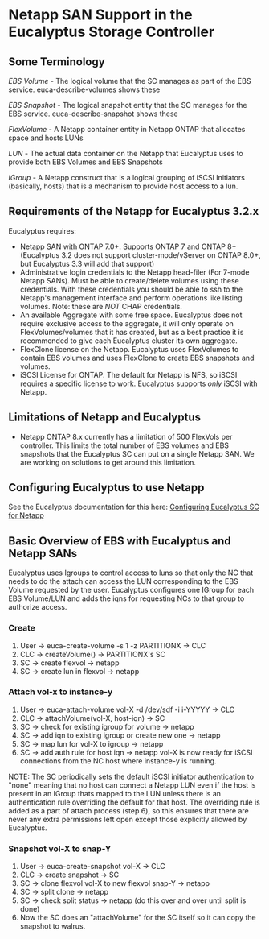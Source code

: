 # Netapp SAN Support in the Eucalyptus Storage Controller

## Some Terminology
_EBS Volume_ - The logical volume that the SC manages as part of the EBS service. euca-describe-volumes shows these

_EBS Snapshot_ - The logical snapshot entity that the SC manages for the EBS service. euca-describe-snapshot shows these

_FlexVolume_ - A Netapp container entity in Netapp ONTAP that allocates space and hosts LUNs

_LUN_ - The actual data container on the Netapp that Eucalyptus uses to provide both EBS Volumes and EBS Snapshots

_IGroup_ - A Netapp construct that is a logical grouping of iSCSI Initiators (basically, hosts) that is a mechanism to provide host access to a lun.

## Requirements of the Netapp for Eucalyptus 3.2.x
Eucalyptus requires:
* Netapp SAN with ONTAP 7.0+. Supports ONTAP 7 and ONTAP 8+ (Eucalyptus 3.2 does not support cluster-mode/vServer on ONTAP 8.0+, but Eucalyptus 3.3 will add that support) 
* Administrative login credentials to the Netapp head-filer (For 7-mode Netapp SANs). Must be able to create/delete volumes using these credentials. With these credentials you should be able to ssh to the Netapp's management interface and perform operations like listing volumes.  Note: these are *NOT* CHAP credentials.
* An available Aggregate with some free space. Eucalyptus does not require exclusive access to the aggregate, it will only operate on FlexVolumes/volumes that it has created, but as a best practice it is recommended to give each Eucalyptus cluster its own aggregate.
* FlexClone license on the Netapp. Eucalyptus uses FlexVolumes to contain EBS volumes and uses FlexClone to create EBS snapshots and volumes.
* iSCSI License for ONTAP. The default for Netapp is NFS, so iSCSI requires a specific license to work. Eucalyptus supports _only_ iSCSI with Netapp.

## Limitations of Netapp and Eucalyptus
* Netapp ONTAP 8.x currently has a limitation of 500 FlexVols per controller. This limits the total number of EBS volumes and EBS snapshots that the Eucalyptus SC can put on a single Netapp SAN. We are working on solutions to get around this limitation.

## Configuring Eucalyptus to use Netapp
See the Eucalyptus documentation for this here: [Configuring Eucalyptus SC for Netapp](http://www.eucalyptus.com/docs/3.2/ig/configure_storage_controller.html#configure_storage_controller)

## Basic Overview of EBS with Eucalyptus and Netapp SANs

Eucalyptus uses Igroups to control access to luns so that only the NC that needs to do the attach can access the LUN corresponding to the EBS Volume requested by the user. Eucalyptus configures one IGroup for each EBS Volume/LUN and adds the iqns for requesting NCs to that group to authorize access.

### Create
1. User -> euca-create-volume -s 1 -z PARTITIONX -> CLC
2. CLC -> createVolume() -> PARTITIONX's SC
3. SC -> create flexvol -> netapp
4. SC -> create lun in flexvol -> netapp

### Attach vol-x to instance-y
1. User -> euca-attach-volume vol-X -d /dev/sdf -i i-YYYYY -> CLC
2. CLC -> attachVolume(vol-X, host-iqn) -> SC
3. SC -> check for existing igroup for volume -> netapp
4. SC -> add iqn to existing igroup or create new one -> netapp
5. SC -> map lun for vol-X to igroup -> netapp
6. SC -> add auth rule for host iqn -> netapp
vol-X is now ready for iSCSI connections from the NC host where instance-y is running.

NOTE: The SC periodically sets the default iSCSI initiator authentication to "none" meaning that no host can connect a Netapp LUN even if the host is present in an IGroup thats mapped to the LUN unless there is an authentication rule overriding the default for that host. The overriding rule is added as a part of attach process (step 6), so this ensures that there are never any extra permissions left open except those explicitly allowed by Eucalyptus.

### Snapshot vol-X to snap-Y
1. User -> euca-create-snapshot vol-X -> CLC
2. CLC -> create snapshot -> SC
3. SC -> clone flexvol vol-X to new flexvol snap-Y -> netapp
4. SC -> split clone -> netapp
5. SC -> check split status -> netapp (do this over and over until split is done)
6. Now the SC does an "attachVolume" for the SC itself so it can copy the snapshot to walrus.

